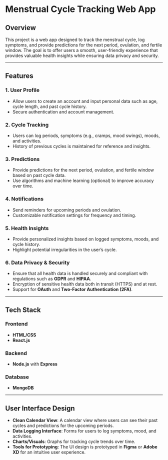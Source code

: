 # Menstrual Cycle Tracking Web App

## Overview
This project is a web app designed to track the menstrual cycle, log symptoms, and provide predictions for the next period, ovulation, and fertile window. The goal is to offer users a smooth, user-friendly experience that provides valuable health insights while ensuring data privacy and security.

---

## Features

### 1. User Profile
- Allow users to create an account and input personal data such as age, cycle length, and past cycle history.
- Secure authentication and account management.

### 2. Cycle Tracking
- Users can log periods, symptoms (e.g., cramps, mood swings), moods, and activities.
- History of previous cycles is maintained for reference and insights.

### 3. Predictions
- Provide predictions for the next period, ovulation, and fertile window based on past cycle data.
- Use algorithms and machine learning (optional) to improve accuracy over time.

### 4. Notifications
- Send reminders for upcoming periods and ovulation.
- Customizable notification settings for frequency and timing.

### 5. Health Insights
- Provide personalized insights based on logged symptoms, moods, and cycle history.
- Highlight potential irregularities in the user’s cycle.

### 6. Data Privacy & Security
- Ensure that all health data is handled securely and compliant with regulations such as **GDPR** and **HIPAA**.
- Encryption of sensitive health data both in transit (HTTPS) and at rest.
- Support for **OAuth** and **Two-Factor Authentication (2FA)**.

---

## Tech Stack

### Frontend
- **HTML/CSS**
- **React.js** 

### Backend
- **Node.js** with **Express** 

### Database
- **MongoDB** 

---

## User Interface Design

- **Clean Calendar View**: A calendar view where users can see their past cycles and predictions for the upcoming periods.
- **Data Logging Interface**: Forms for users to log symptoms, mood, and activities.
- **Charts/Visuals**: Graphs for tracking cycle trends over time.
- **Tools for Prototyping**: The UI design is prototyped in **Figma** or **Adobe XD** for an intuitive user experience.


